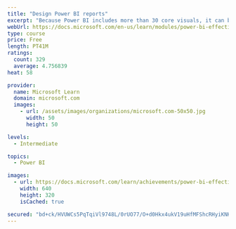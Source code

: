 ```yaml
---
title: "Design Power BI reports"
excerpt: "Because Power BI includes more than 30 core visuals, it can be challenging for a beginner to select the correct visual. This module will guide you through selecting the most appropriate visual type to meet your design and report layout requirements."
webUrl: https://docs.microsoft.com/en-us/learn/modules/power-bi-effective-reports/
type: course
price: Free
length: PT41M
ratings:
  count: 329
  average: 4.756839
heat: 58

provider:
  name: Microsoft Learn
  domain: microsoft.com
  images:
    - url: /assets/images/organizations/microsoft.com-50x50.jpg
      width: 50
      height: 50

levels:
  - Intermediate

topics:
  - Power BI

images:
  - url: https://docs.microsoft.com/learn/achievements/power-bi-effective-reports-social.png
    width: 640
    height: 320
    isCached: true

secured: "bd+ck/HVUWCs5PqTqiVl9748L/0rUO77/O+d0Hkx4ukV19uHfMFShcRHyiKNKTBNuj443M4FoieiSLzcPP6RcB5O3ErvfjCmw4M1/sAtJN8wueUd+xm01lpwFmf3FXFdNO6HhK9hkZH1yY7lsvfkMnbDngQEpCq2jENDgp3NWi3ROHqDgC90+FPPCLnrqo4yup622tF4LptQOUWEWIl9IkPE1bSkv/0j8v/TPkLdHH2Hc0hiZhVsumhkHe/18mrC274HCMBMOVh2Lq1uhVAHhkeLk/rGcip5eZKf3nnbImI2zrlXGTAbbZwLCliv3SJeaH+xTVvlFPf++JZc3u1p0VztYCun3dyABH663qAAQ8bSw+TpoMMe5IA84qk71HJ/oTKseEXNx1e9ceN/uKyA9XSBRZ/rKkcys3i2v0knMww=;1Y4xLc5quj2urYbJaD3ceQ=="
---
```


